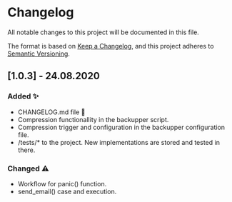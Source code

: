 # Changelog
All notable changes to this project will be documented in this file.

The format is based on [Keep a Changelog](https://keepachangelog.com/en/1.0.0/),
and this project adheres to [Semantic Versioning](https://semver.org/spec/v2.0.0.html).

## [1.0.3] - 24.08.2020
### Added ✨
- CHANGELOG.md file 🥳
- Compression functionallity in the backupper script.
- Compression trigger and configuration in the backupper configuration file.
- /tests/* to the project. New implementations are stored and tested in there.

### Changed ⚠️
- Workflow for panic() function.
- send_email() case and execution.